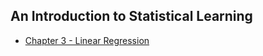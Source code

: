 ## An Introduction to Statistical Learning

* [Chapter 3 - Linear Regression](http://nbviewer.jupyter.org/github/ditdili/An_Intro_To_Statistical_Learning/blob/master/notebooks/Chapter-3-Linear_Regression.ipynb)
